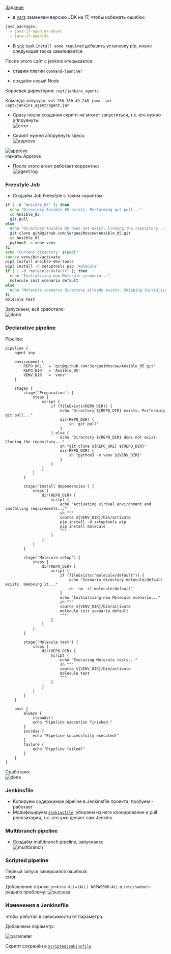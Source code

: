 [Задание](https://github.com/netology-code/mnt-homeworks/blob/MNT-video/09-ci-04-jenkins/README.md)

- в [vars](infrastructure/inventory/cicd/group_vars/jenkins.yml) заменяем версию JDK на 17, чтобы избежать ошибки:
```yaml
java_packages:
  - java-17-openjdk-devel
  - java-17-openjdk
```
- В [site](infrastructure/site.yml) task `Install some required` добавить установку pip, иначе следующая таска заваливается.

После этого сайт с jenkins открывается.

- ставим плагин `command-launcher`

- создаём новый Node  

Корневая директория: `/opt/jenkins_agent/`

Команда запусука: `ssh 158.160.49.248 java -jar /opt/jenkins_agent/agent.jar`

- Сразу после создания скрипт не может запуститься, т.к. его нужно аппрувнуть:  
![error](images/image03.png)

- Скрипт нужно аппрувнуть здесь:  
![approve](images/image01.png)

![approve](images/image02.png)  
Нажать Approve  

- После этого агент работает корректно:  
![agent log](images/image04.png)  

### Freestyle Job
- Создаём Job Freestyle с таким скриптом:
```bash
if [ -d "Ansible_05" ]; then
  echo "Directory Ansible_05 exists. Performing git pull..."
  cd Ansible_05
  git pull
else
  echo "Directory Ansible_05 does not exist. Cloning the repository..."
  git clone git@github.com:SergueiMoscow/Ansible_05.git
  cd Ansible_05
  python3 -m venv venv
fi
echo "Current directory: $(pwd)"
source venv/bin/activate
pip3 install ansible-dev-tools
pip3 install -U setuptools pip 'molecule'
if [ ! -d "molecule/default" ]; then
  echo "Initializing new Molecule scenario..."
  molecule init scenario default
else
  echo "Molecule scenario directory already exists. Skipping initialization."
fi
molecule test
```
Запускаем, всё сработало:  \
![done](images/image05.png)

### Declarative pipeline
Pipeline:
```
pipeline {
    agent any

    environment {
        REPO_URL   = 'git@github.com:SergueiMoscow/Ansible_05.git'
        REPO_DIR   = 'Ansible_05'
        VENV_DIR   = 'venv'
    }

    stages {
        stage('Preparation') {
            steps {
                script {
                    if (fileExists(REPO_DIR)) {
                        echo "Directory ${REPO_DIR} exists. Performing git pull..."
                        dir(REPO_DIR) {
                            sh 'git pull'
                        }
                    } else {
                        echo "Directory ${REPO_DIR} does not exist. Cloning the repository..."
                        sh "git clone ${REPO_URL} ${REPO_DIR}"
                        dir(REPO_DIR) {
                            sh "python3 -m venv ${VENV_DIR}"
                        }
                    }
                }
            }
        }

        stage('Install dependencies') {
            steps {
                dir(REPO_DIR) {
                    script {
                        echo "Activating virtual environment and installing requirements..."
                        sh """
                        source ${VENV_DIR}/bin/activate
                        pip install -U setuptools pip
                        pip install molecule
                        """
                    }
                }
            }
        }

        stage('Molecule setup') {
            steps {
                dir(REPO_DIR) {
                    script {
                        if (fileExists("molecule/default")) {
                            echo "Scenario directory molecule/default exists. Removing it..."
                            sh 'rm -rf molecule/default'
                        }
                        echo "Initializing new Molecule scenario..."
                        sh """
                        source ${VENV_DIR}/bin/activate
                        molecule init scenario default
                        """
                    }
                }
            }
        }

        stage('Molecule test') {
            steps {
                dir(REPO_DIR) {
                    script {
                        echo "Executing Molecule tests..."
                        sh """
                        source ${VENV_DIR}/bin/activate
                        molecule test
                        """
                    }
                }
            }
        }
    }

    post {
        always {
            cleanWs()
            echo "Pipeline execution finished."
        }
        success {
            echo "Pipeline successfully executed!"
        }
        failure {
            echo "Pipeline failed!"
        }
    }
}
```
Сработало:  
![done](images/image06.png)

### Jenkinsfile
- Копируем содержимое pipeline в Jenkinsfile проекта, пробуем - работает
- Модифицируем [`Jenkinsfile`](https://github.com/SergueiMoscow/Ansible_05/blob/main/Jenkinsfile), убираем из него клонирование и pull репозитория, т.к. это уже делает сам Jenkins.

### Multibranch pipeline
- Создаём multibranch pipeline, запускаем:  
![multibranch](images/image07.png)

### Scripted pipeline
Первый запуск завершился ошибкой:  
[error](images/image08.png)

Добавление строки `jenkins ALL=(ALL) NOPASSWD:ALL` в `/etc/sudoers` решило проблему:
![success](images/image09.png)

### Изменения в Jenkinsfile
чтобы работал в зависимости от параметра.

Добавляем параметр:  

![parameter](images/image10.png)  

Скрипт сохранён в [`ScriptedJenkinsfile`](ScriptedJenkinsfile)
